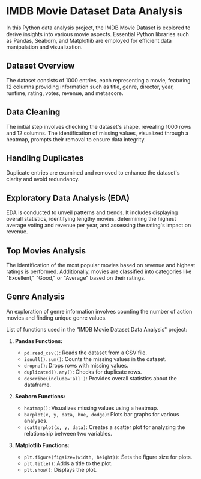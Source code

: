 # IMDB Movie Dataset Data Analysis

In this Python data analysis project, the IMDB Movie Dataset is explored to derive insights into various movie aspects. Essential Python libraries such as Pandas, Seaborn, and Matplotlib are employed for efficient data manipulation and visualization.

## Dataset Overview

The dataset consists of 1000 entries, each representing a movie, featuring 12 columns providing information such as title, genre, director, year, runtime, rating, votes, revenue, and metascore.

## Data Cleaning

The initial step involves checking the dataset's shape, revealing 1000 rows and 12 columns. The identification of missing values, visualized through a heatmap, prompts their removal to ensure data integrity.

## Handling Duplicates

Duplicate entries are examined and removed to enhance the dataset's clarity and avoid redundancy.

## Exploratory Data Analysis (EDA)

EDA is conducted to unveil patterns and trends. It includes displaying overall statistics, identifying lengthy movies, determining the highest average voting and revenue per year, and assessing the rating's impact on revenue.

## Top Movies Analysis

The identification of the most popular movies based on revenue and highest ratings is performed. Additionally, movies are classified into categories like "Excellent," "Good," or "Average" based on their ratings.

## Genre Analysis

An exploration of genre information involves counting the number of action movies and finding unique genre values.

List of functions used in the "IMDB Movie Dataset Data Analysis" project:

1. **Pandas Functions:**
   - `pd.read_csv()`: Reads the dataset from a CSV file.
   - `isnull().sum()`: Counts the missing values in the dataset.
   - `dropna()`: Drops rows with missing values.
   - `duplicated().any()`: Checks for duplicate rows.
   - `describe(include='all')`: Provides overall statistics about the dataframe.

2. **Seaborn Functions:**
   - `heatmap()`: Visualizes missing values using a heatmap.
   - `barplot(x, y, data, hue, dodge)`: Plots bar graphs for various analyses.
   - `scatterplot(x, y, data)`: Creates a scatter plot for analyzing the relationship between two variables.

3. **Matplotlib Functions:**
   - `plt.figure(figsize=(width, height))`: Sets the figure size for plots.
   - `plt.title()`: Adds a title to the plot.
   - `plt.show()`: Displays the plot.
